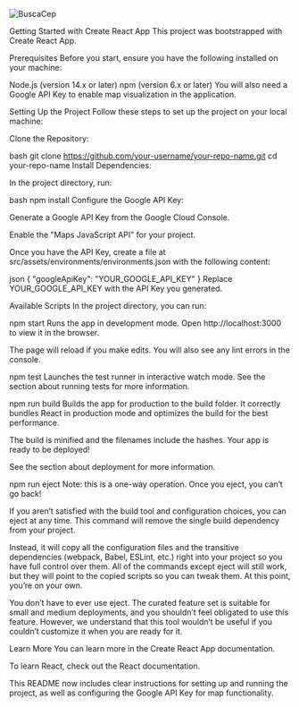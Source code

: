 ![BuscaCep](https://github.com/user-attachments/assets/fc9ed866-d1f2-4e52-a46b-a9cdfc6ac968)

Getting Started with Create React App
This project was bootstrapped with Create React App.

Prerequisites
Before you start, ensure you have the following installed on your machine:

Node.js (version 14.x or later)
npm (version 6.x or later)
You will also need a Google API Key to enable map visualization in the application.

Setting Up the Project
Follow these steps to set up the project on your local machine:

Clone the Repository:

bash
git clone https://github.com/your-username/your-repo-name.git
cd your-repo-name
Install Dependencies:

In the project directory, run:

bash
npm install
Configure the Google API Key:

Generate a Google API Key from the Google Cloud Console.

Enable the "Maps JavaScript API" for your project.

Once you have the API Key, create a file at src/assets/environments/environments.json with the following content:

json
{
  "googleApiKey": "YOUR_GOOGLE_API_KEY"
}
Replace YOUR_GOOGLE_API_KEY with the API Key you generated.

Available Scripts
In the project directory, you can run:

npm start
Runs the app in development mode.
Open http://localhost:3000 to view it in the browser.

The page will reload if you make edits.
You will also see any lint errors in the console.

npm test
Launches the test runner in interactive watch mode.
See the section about running tests for more information.

npm run build
Builds the app for production to the build folder.
It correctly bundles React in production mode and optimizes the build for the best performance.

The build is minified and the filenames include the hashes.
Your app is ready to be deployed!

See the section about deployment for more information.

npm run eject
Note: this is a one-way operation. Once you eject, you can’t go back!

If you aren’t satisfied with the build tool and configuration choices, you can eject at any time. This command will remove the single build dependency from your project.

Instead, it will copy all the configuration files and the transitive dependencies (webpack, Babel, ESLint, etc.) right into your project so you have full control over them. All of the commands except eject will still work, but they will point to the copied scripts so you can tweak them. At this point, you’re on your own.

You don’t have to ever use eject. The curated feature set is suitable for small and medium deployments, and you shouldn’t feel obligated to use this feature. However, we understand that this tool wouldn’t be useful if you couldn’t customize it when you are ready for it.

Learn More
You can learn more in the Create React App documentation.

To learn React, check out the React documentation.

This README now includes clear instructions for setting up and running the project, as well as configuring the Google API Key for map functionality.
